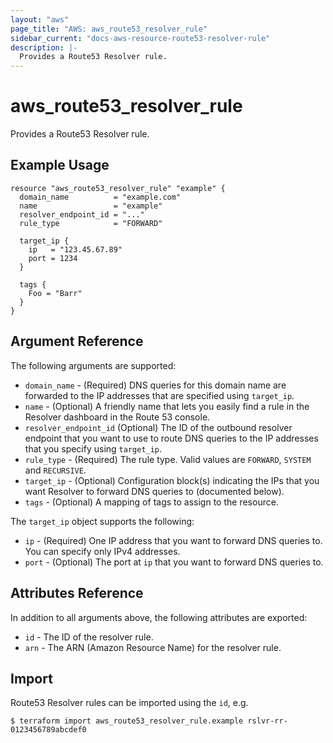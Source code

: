 ```yaml
---
layout: "aws"
page_title: "AWS: aws_route53_resolver_rule"
sidebar_current: "docs-aws-resource-route53-resolver-rule"
description: |-
  Provides a Route53 Resolver rule.
---
```


# aws_route53_resolver_rule

Provides a Route53 Resolver rule.

## Example Usage

```hcl
resource "aws_route53_resolver_rule" "example" {
  domain_name          = "example.com"
  name                 = "example"
  resolver_endpoint_id = "..."
  rule_type            = "FORWARD"

  target_ip {
    ip   = "123.45.67.89"
    port = 1234
  }

  tags {
    Foo = "Barr"
  }
}
```

## Argument Reference

The following arguments are supported:

* `domain_name` - (Required) DNS queries for this domain name are forwarded to the IP addresses that are specified using `target_ip`.
* `name` - (Optional) A friendly name that lets you easily find a rule in the Resolver dashboard in the Route 53 console.
* `resolver_endpoint_id` (Optional) The ID of the outbound resolver endpoint that you want to use to route DNS queries to the IP addresses that you specify using `target_ip`.
* `rule_type` - (Required) The rule type. Valid values are `FORWARD`, `SYSTEM` and `RECURSIVE`.
* `target_ip` - (Optional) Configuration block(s) indicating the IPs that you want Resolver to forward DNS queries to (documented below).
* `tags` - (Optional) A mapping of tags to assign to the resource.

The `target_ip` object supports the following:

* `ip` - (Required) One IP address that you want to forward DNS queries to. You can specify only IPv4 addresses.
* `port` - (Optional) The port at `ip` that you want to forward DNS queries to.

## Attributes Reference

In addition to all arguments above, the following attributes are exported:

* `id` - The ID of the resolver rule.
* `arn` - The ARN (Amazon Resource Name) for the resolver rule.

## Import

Route53 Resolver rules can be imported using the `id`, e.g.

```
$ terraform import aws_route53_resolver_rule.example rslvr-rr-0123456789abcdef0
```
